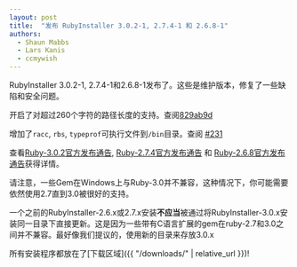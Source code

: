 ```yaml
---
layout: post
title:  "发布 RubyInstaller 3.0.2-1, 2.7.4-1 和 2.6.8-1"
authors: 
  - Shaun Mabbs
  - Lars Kanis
  - ccmywish
---
```


RubyInstaller 3.0.2-1, 2.7.4-1和2.6.8-1发布了。这些是维护版本，修复了一些缺陷和安全问题。

开启了对超过260个字符的路径长度的支持。查阅[829ab9d](https://github.com/oneclick/rubyinstaller2/commit/829ab9d9798d180655b6b336797b1087bfa82f5c)

增加了`racc`, `rbs`, `typeprof`可执行文件到`/bin`目录。查阅 [#231](https://github.com/oneclick/rubyinstaller2/issues/231)


查看[Ruby-3.0.2官方发布通告](https://www.ruby-lang.org/en/news/2021/07/07/ruby-3-0-2-released/), [Ruby-2.7.4官方发布通告](https://www.ruby-lang.org/en/news/2021/07/07/ruby-2-7-4-released/) 和 [Ruby-2.6.8官方发布通告](https://www.ruby-lang.org/en/news/2021/07/07/ruby-2-6-8-released/)获得详情。

请注意，一些Gem在Windows上与Ruby-3.0并不兼容，这种情况下，你可能需要依然使用2.7直到3.0被很好的支持。

一个之前的RubyInstaller-2.6.x或2.7.x安装<b>不应当</b>被通过将RubyInstaller-3.0.x安装同一目录下直接更新。这是因为一些带有C语言扩展的gem在ruby-2.7和3.0之间并不兼容。最好像我们提议的，使用新的目录来存放3.0.x

所有安装程序都放在了[下载区域]({{ "/downloads/" | relative_url }})!